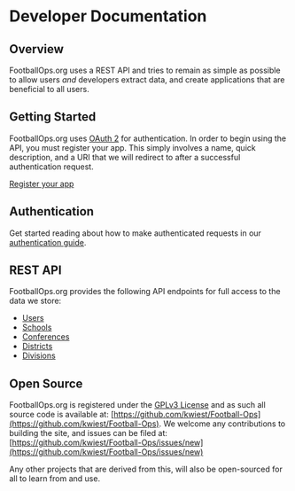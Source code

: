 # Developer Documentation

## Overview

FootballOps.org uses a REST API and tries to remain as simple as possible to
allow users _and_ developers extract data, and create applications that are
beneficial to all users.

## Getting Started

FootballOps.org uses [OAuth 2](http://oauth.net/2) for authentication. In order
to begin using the API, you must register your app. This simply involves a name,
quick description, and a URI that we will redirect to after a successful
authentication request.

<a class="btn btn-info" href="/developer/apps/new">Register your app</a>

## Authentication

Get started reading about how to make authenticated requests in our
[authentication guide](/developer/authentication).

## REST API

FootballOps.org provides the following API endpoints for full access to the data
we store:

* [Users](/developer/users)
* [Schools](/developer/schools)
* [Conferences](/developer/conferences)
* [Districts](/developer/districts)
* [Divisions](/developer/divisions)

## Open Source

FootballOps.org is registered under the
[GPLv3 License](https://en.wikipedia.org/wiki/GNU_General_Public_License) and as
such all source code is available at:
[https://github.com/kwiest/Football-Ops](https://github.com/kwiest/Football-Ops).
We welcome any contributions to building the site, and issues can be filed at:
[https://github.com/kwiest/Football-Ops/issues/new](https://github.com/kwiest/Football-Ops/issues/new)

Any other projects that are derived from this, will also be open-sourced for all
to learn from and use.
